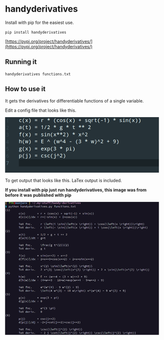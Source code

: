 # handyderivatives

Install with pip for the easiest use.

`pip install handyderivatives`

[https://pypi.org/project/handyderivatives/](https://pypi.org/project/handyderivatives/)

## Running it
`handyderivatives functions.txt`

## How to use it
It gets the derivatives for differentiable functions of a single variable.

Edit a config file that looks like this. 

![Placeholder](https://raw.githubusercontent.com/Fitzy1293/handyderivatives/main/file.png)

To get output that looks like this. LaTex output is included.

**If you install with pip just run handyderivatives, this image was from before it was published with pip**

![Placeholder](https://raw.githubusercontent.com/Fitzy1293/handyderivatives/main/output.png)
